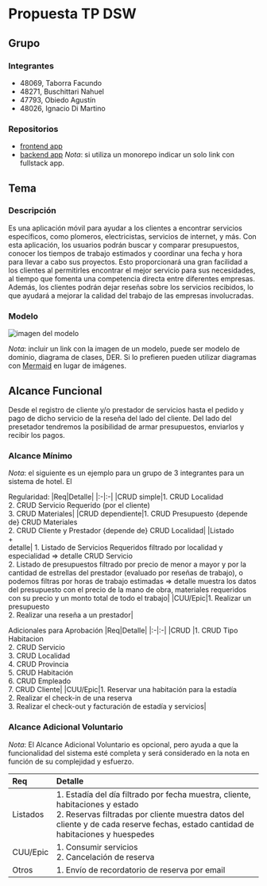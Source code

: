 # Propuesta TP DSW

## Grupo
### Integrantes
* 48069, Taborra Facundo
* 48271, Buschittari Nahuel
* 47793, Obiedo Agustín
* 48026, Ignacio Di Martino

### Repositorios
* [frontend app](http://hyperlinkToGihubOrGitlab)
* [backend app](http://hyperlinkToGihubOrGitlab)
*Nota*: si utiliza un monorepo indicar un solo link con fullstack app.

## Tema
### Descripción
Es una aplicación móvil para ayudar a los clientes a encontrar servicios específicos, como plomeros, electricistas, servicios de internet, y más. Con esta aplicación, los usuarios podrán buscar y comparar presupuestos, conocer los tiempos de trabajo estimados y coordinar una fecha y hora para llevar a cabo sus proyectos. Esto proporcionará una gran facilidad a los clientes al permitirles encontrar el mejor servicio para sus necesidades, al tiempo que fomenta una competencia directa entre diferentes empresas. Además, los clientes podrán dejar reseñas sobre los servicios recibidos, lo que ayudará a mejorar la calidad del trabajo de las empresas involucradas.

### Modelo
![imagen del modelo]()

*Nota*: incluir un link con la imagen de un modelo, puede ser modelo de dominio, diagrama de clases, DER. Si lo prefieren pueden utilizar diagramas con [Mermaid](https://mermaid.js.org) en lugar de imágenes.

## Alcance Funcional 

Desde el registro de cliente y/o prestador de servicios hasta el pedido y pago de dicho servicio de la reseña del lado del cliente. Del lado del presetador tendremos la posibilidad de armar presupuestos, enviarlos y recibir los pagos.

### Alcance Mínimo

*Nota*: el siguiente es un ejemplo para un grupo de 3 integrantes para un sistema de hotel. El 

Regularidad:
|Req|Detalle|
|:-|:-|
|CRUD simple|1. CRUD Localidad <br>2. CRUD Servicio Requerido (por el cliente)<br>3. CRUD Materiales|
|CRUD dependiente|1. CRUD Presupuesto {depende de} CRUD Materiales<br>2. CRUD Cliente y Prestador {depende de} CRUD Localidad|
|Listado<br>+<br>detalle| 1. Listado de Servicios Requeridos filtrado por localidad y especialidad => detalle CRUD Servicio<br> 2. Listado de presupuestos filtrado por precio de menor a mayor y por la cantidad de estrellas del prestador (evaluado por reseñas de trabajo), o podemos filtras por horas de trabajo estimadas => detalle muestra los datos del presupuesto con el precio de la mano de obra, materiales requeridos con su precio y un monto total de todo el trabajo|
|CUU/Epic|1. Realizar un presupuesto<br>2. Realizar una reseña a un prestador|


Adicionales para Aprobación
|Req|Detalle|
|:-|:-|
|CRUD |1. CRUD Tipo Habitacion<br>2. CRUD Servicio<br>3. CRUD Localidad<br>4. CRUD Provincia<br>5. CRUD Habitación<br>6. CRUD Empleado<br>7. CRUD Cliente|
|CUU/Epic|1. Reservar una habitación para la estadía<br>2. Realizar el check-in de una reserva<br>3. Realizar el check-out y facturación de estadía y servicios|


### Alcance Adicional Voluntario

*Nota*: El Alcance Adicional Voluntario es opcional, pero ayuda a que la funcionalidad del sistema esté completa y será considerado en la nota en función de su complejidad y esfuerzo.

|Req|Detalle|
|:-|:-|
|Listados |1. Estadía del día filtrado por fecha muestra, cliente, habitaciones y estado <br>2. Reservas filtradas por cliente muestra datos del cliente y de cada reserve fechas, estado cantidad de habitaciones y huespedes|
|CUU/Epic|1. Consumir servicios<br>2. Cancelación de reserva|
|Otros|1. Envío de recordatorio de reserva por email|

